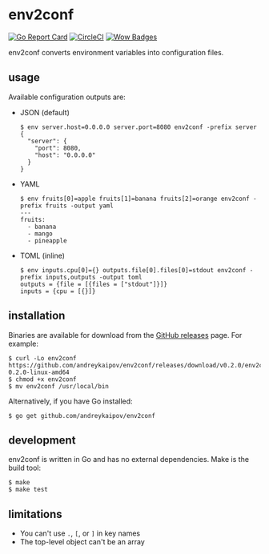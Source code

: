 # env2conf

[![Go Report Card](https://goreportcard.com/badge/github.com/andreykaipov/env2conf)](https://goreportcard.com/report/github.com/andreykaipov/env2conf)
[![CircleCI](https://img.shields.io/circleci/build/github/andreykaipov/env2conf/master.svg)](https://circleci.com/gh/andreykaipov/env2conf)
[![Wow Badges](https://img.shields.io/badge/wow-badges-blue.svg)](https://github.com/andreykaipov/env2conf)

env2conf converts environment variables into configuration files.

## usage

Available configuration outputs are:

- JSON (default)

  ```console
  $ env server.host=0.0.0.0 server.port=8080 env2conf -prefix server
  {
    "server": {
      "port": 8080,
      "host": "0.0.0.0"
    }
  }
  ```

- YAML
  ```console
  $ env fruits[0]=apple fruits[1]=banana fruits[2]=orange env2conf -prefix fruits -output yaml
  ---
  fruits:
    - banana
    - mango
    - pineapple
  ```

- TOML (inline)
  ```console
  $ env inputs.cpu[0]={} outputs.file[0].files[0]=stdout env2conf -prefix inputs,outputs -output toml
  outputs = {file = [{files = ["stdout"]}]}
  inputs = {cpu = [{}]}
  ```

## installation

Binaries are available for download from the [GitHub releases](https://github.com/andreykaipov/env2conf/releases) page.
For example:

```console
$ curl -Lo env2conf https://github.com/andreykaipov/env2conf/releases/download/v0.2.0/env2conf-0.2.0-linux-amd64
$ chmod +x env2conf
$ mv env2conf /usr/local/bin
```

Alternatively, if you have Go installed:

```console
$ go get github.com/andreykaipov/env2conf
```

## development

env2conf is written in Go and has no external dependencies. Make is the build tool:

```console
$ make
$ make test
```

## limitations

- You can't use `.`, `[`, or `]` in key names
- The top-level object can't be an array
